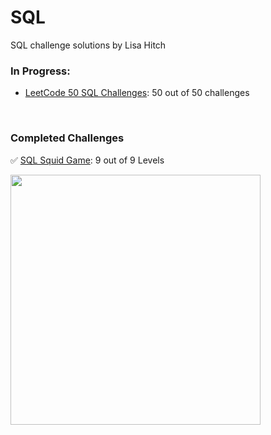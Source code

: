 # SQL

SQL challenge solutions by Lisa Hitch

### In Progress:

- [LeetCode 50 SQL Challenges](https://leetcode.com/studyplan/top-sql-50/): 50 out of 50 challenges

<br>

### Completed Challenges

✅ [SQL Squid Game](https://datalemur.com/sql-game): 9 out of 9 Levels

<img src = 'https://private-user-images.githubusercontent.com/156098598/406226245-44e5d6f8-0dc4-454c-81c2-003bceba5b4f.png?jwt=eyJhbGciOiJIUzI1NiIsInR5cCI6IkpXVCJ9.eyJpc3MiOiJnaXRodWIuY29tIiwiYXVkIjoicmF3LmdpdGh1YnVzZXJjb250ZW50LmNvbSIsImtleSI6ImtleTUiLCJleHAiOjE3Mzc2Njk0MzAsIm5iZiI6MTczNzY2OTEzMCwicGF0aCI6Ii8xNTYwOTg1OTgvNDA2MjI2MjQ1LTQ0ZTVkNmY4LTBkYzQtNDU0Yy04MWMyLTAwM2JjZWJhNWI0Zi5wbmc_WC1BbXotQWxnb3JpdGhtPUFXUzQtSE1BQy1TSEEyNTYmWC1BbXotQ3JlZGVudGlhbD1BS0lBVkNPRFlMU0E1M1BRSzRaQSUyRjIwMjUwMTIzJTJGdXMtZWFzdC0xJTJGczMlMkZhd3M0X3JlcXVlc3QmWC1BbXotRGF0ZT0yMDI1MDEyM1QyMTUyMTBaJlgtQW16LUV4cGlyZXM9MzAwJlgtQW16LVNpZ25hdHVyZT03OTkzNzlmMGU1NDA3MTgxYmY3NjI4YWU4ODM5N2EyNzQ5NThlNGJlY2QxZjMwNTY2NDkwNjJiMjQwZmNkY2MyJlgtQW16LVNpZ25lZEhlYWRlcnM9aG9zdCJ9.N6UaHVhVScg7fn-oFryMT5bkO-LuWn8ieP_sczxdBGo' width="400">
